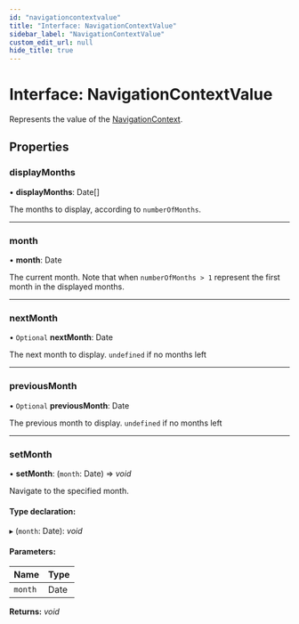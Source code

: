 ```yaml
---
id: "navigationcontextvalue"
title: "Interface: NavigationContextValue"
sidebar_label: "NavigationContextValue"
custom_edit_url: null
hide_title: true
---
```


# Interface: NavigationContextValue

Represents the value of the [NavigationContext](../variables/navigationcontext.md).

## Properties

### displayMonths

• **displayMonths**: Date[]

The months to display, according to `numberOfMonths`.

___

### month

• **month**: Date

The current month. Note that when `numberOfMonths > 1` represent the first month in the displayed months.

___

### nextMonth

• `Optional` **nextMonth**: Date

The next month to display. `undefined` if no months left

___

### previousMonth

• `Optional` **previousMonth**: Date

The previous month to display. `undefined` if no months left

___

### setMonth

• **setMonth**: (`month`: Date) => *void*

Navigate to the specified month.

#### Type declaration:

▸ (`month`: Date): *void*

#### Parameters:

Name | Type |
:------ | :------ |
`month` | Date |

**Returns:** *void*
